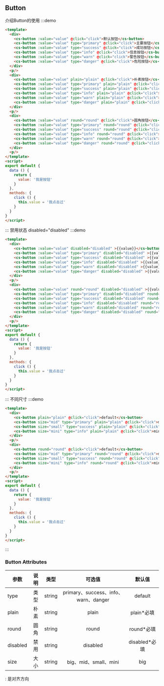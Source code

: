 <script>
export default {
  data () {
    return {
      value: '我是按钮'
    }
  },
  methods: {
    click () {
      this.value = '我点击过'
    }
  }
}
</script>
## Button
介绍Button的使用
:::demo
``` html
<template>
  <div>
	<cs-button :value="value" @click="click">默认按钮</cs-button>
	<cs-button :value="value" type="primary" @click="click">主要按钮</cs-button>
	<cs-button :value="value" type="success" @click="click">成功按钮</cs-button>
	<cs-button :value="value" type="info" @click="click">信息按钮</cs-button>
	<cs-button :value="value" type="warn" @click="click">警告按钮</cs-button>
	<cs-button :value="value" type="danger" @click="click">危险按钮</cs-button>
  </div>
  <p/>
  <div>
  	<cs-button :value="value" plain="plain" @click="click">朴素按钮</cs-button>
  	<cs-button :value="value" type="primary" plain="plain" @click="click">主要按钮</cs-button>
  	<cs-button :value="value" type="success" plain="plain" @click="click">成功按钮</cs-button>
  	<cs-button :value="value" type="info" plain="plain" @click="click">信息按钮</cs-button>
  	<cs-button :value="value" type="warn" plain="plain" @click="click">警告按钮</cs-button>
  	<cs-button :value="value" type="danger" plain="plain" @click="click">危险按钮</cs-button>
  </div>
  <p/>
  <div>
  	<cs-button :value="value" round="round" @click="click">圆角按钮</cs-button>
  	<cs-button :value="value" type="primary" round="round" @click="click">主要按钮</cs-button>
  	<cs-button :value="value" type="success" round="round" @click="click">成功按钮</cs-button>
  	<cs-button :value="value" type="info" round="round" @click="click">信息按钮</cs-button>
  	<cs-button :value="value" type="warn" round="round" @click="click">警告按钮</cs-button>
  	<cs-button :value="value" type="danger" round="round" @click="click">危险按钮</cs-button>
  </div>
  <p/>
</template>
<script>
export default {
  data () {
    return {
      value: '我是按钮'
    }
  },
  methods: {
    click () {
      this.value = '我点击过'
    }
  }
}
</script>
```
:::
禁用状态 disabled="disabled"
:::demo
``` html
<template>
  <div>
  	<cs-button :value="value" disabled="disabled" >{{value}}</cs-button>
  	<cs-button :value="value" type="primary" disabled="disabled" >{{value}}</cs-button>
  	<cs-button :value="value" type="success" disabled="disabled" >{{value}}</cs-button>
  	<cs-button :value="value" type="info" disabled="disabled" >{{value}}</cs-button>
  	<cs-button :value="value" type="warn" disabled="disabled" >{{value}}</cs-button>
  	<cs-button :value="value" type="danger" disabled="disabled" >{{value}}</cs-button>
  </div>
  <p/>
  <div>
  	<cs-button :value="value" round="round" disabled="disabled" >{{value}}</cs-button>
  	<cs-button :value="value" type="primary" disabled="disabled" round="round" >{{value}}</cs-button>
  	<cs-button :value="value" type="success" disabled="disabled" round="round" >{{value}}</cs-button>
  	<cs-button :value="value" type="info" disabled="disabled" round="round" >{{value}}</cs-button>
  	<cs-button :value="value" type="warn" disabled="disabled" round="round" >{{value}}</cs-button>
  	<cs-button :value="value" type="danger" disabled="disabled" round="round" >{{value}}</cs-button>
  </div>
  <p/>
</template>
<script>
export default {
  data () {
    return {
      value: '我是按钮'
    }
  },
  methods: {
    click () {
      this.value = '我点击过'
    }
  }
}
</script>
```
:::
不同尺寸
:::demo
``` html
<template>
  <div>
  	<cs-button plain="plain" @click="click">default</cs-button>
  	<cs-button size="mid" type="primary" plain="plain" @click="click">midd</cs-button>
  	<cs-button size="small" type="success" plain="plain" @click="click">small</cs-button>
  	<cs-button size="mini" type="info" plain="plain" @click="click">mini</cs-button>
  </div>
  <p/>
  <div>
  	<cs-button round="round" @click="click">default</cs-button>
  	<cs-button size="mid" type="primary" round="round" @click="click">mid</cs-button>
  	<cs-button size="small" type="success" round="round" @click="click">small</cs-button>
  	<cs-button size="mini" type="info" round="round" @click="click">mini</cs-button>
  </div>
  <p/>
</template>
<script>
export default {
  data () {
    return {
      value: '我是按钮'
    }
  },
  methods: {
    click () {
      this.value = '我点击过'
    }
  }
}
</script>
```
:::
### Button Attributes

| 参数      | 说明    |  类型   |  可选值  |  默认值   |
| -------- | :-----: | :----: | :----:   |  :----:  |
| type | 类型 |  string  | primary、success、info、warn、danger | default |
| plain |  朴素  |  string  |  plain  |  plain*必填  |
| round |  圆角  |  string  |  round  |  round*必填  |
| disabled |  禁用  |  string  |  disabled  |  disabled*必填  |
| size |  大小  |  string  |  big、mid、small、mini  |  big  |
: 是对齐方向